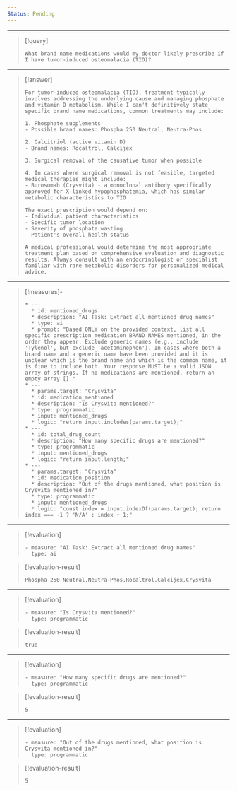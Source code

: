 ```yaml
---
Status: Pending
---
```


***

> [!query]
> ```query-text
> What brand name medications would my doctor likely prescribe if I have tumor-induced osteomalacia (TIO)?
> ```

***

> [!answer]
> ```answer-text
> For tumor-induced osteomalacia (TIO), treatment typically involves addressing the underlying cause and managing phosphate and vitamin D metabolism. While I can't definitively state specific brand name medications, common treatments may include:
> 
> 1. Phosphate supplements
> - Possible brand names: Phospha 250 Neutral, Neutra-Phos
> 
> 2. Calcitriol (active vitamin D)
> - Brand names: Rocaltrol, Calcijex
> 
> 3. Surgical removal of the causative tumor when possible
> 
> 4. In cases where surgical removal is not feasible, targeted medical therapies might include:
> - Burosumab (Crysvita) - a monoclonal antibody specifically approved for X-linked hypophosphatemia, which has similar metabolic characteristics to TIO
> 
> The exact prescription would depend on:
> - Individual patient characteristics
> - Specific tumor location
> - Severity of phosphate wasting
> - Patient's overall health status
> 
> A medical professional would determine the most appropriate treatment plan based on comprehensive evaluation and diagnostic results. Always consult with an endocrinologist or specialist familiar with rare metabolic disorders for personalized medical advice.
> ```

***

> [!measures]-
> ```measures-md
> * ---
>   * id: mentioned_drugs
>   * description: "AI Task: Extract all mentioned drug names"
>   * type: ai
>   * prompt: "Based ONLY on the provided context, list all specific prescription medication BRAND NAMES mentioned, in the order they appear. Exclude generic names (e.g., include 'Tylenol', but exclude 'acetaminophen'). In cases where both a brand name and a generic name have been provided and it is unclear which is the brand name and which is the common name, it is fine to include both. Your response MUST be a valid JSON array of strings. If no medications are mentioned, return an empty array []."
> * ---
>   * params.target: "Crysvita"
>   * id: medication_mentioned
>   * description: "Is Crysvita mentioned?"
>   * type: programmatic
>   * input: mentioned_drugs
>   * logic: "return input.includes(params.target);"
> * ---
>   * id: total_drug_count
>   * description: "How many specific drugs are mentioned?"
>   * type: programmatic
>   * input: mentioned_drugs
>   * logic: "return input.length;"
> * ---
>   * params.target: "Crysvita"
>   * id: medication_position
>   * description: "Out of the drugs mentioned, what position is Crysvita mentioned in?"
>   * type: programmatic
>   * input: mentioned_drugs
>   * logic: "const index = input.indexOf(params.target); return index === -1 ? 'N/A' : index + 1;"
> ```

***

> [!evaluation]
> ```evaluation-yaml
> - measure: "AI Task: Extract all mentioned drug names"
>   type: ai
> ```

> [!evaluation-result]
> ```evaluation-result-text
> Phospha 250 Neutral,Neutra-Phos,Rocaltrol,Calcijex,Crysvita
> ```

***

> [!evaluation]
> ```evaluation-yaml
> - measure: "Is Crysvita mentioned?"
>   type: programmatic
> ```

> [!evaluation-result]
> ```evaluation-result-text
> true
> ```

***

> [!evaluation]
> ```evaluation-yaml
> - measure: "How many specific drugs are mentioned?"
>   type: programmatic
> ```

> [!evaluation-result]
> ```evaluation-result-text
> 5
> ```

***

> [!evaluation]
> ```evaluation-yaml
> - measure: "Out of the drugs mentioned, what position is Crysvita mentioned in?"
>   type: programmatic
> ```

> [!evaluation-result]
> ```evaluation-result-text
> 5
> ```